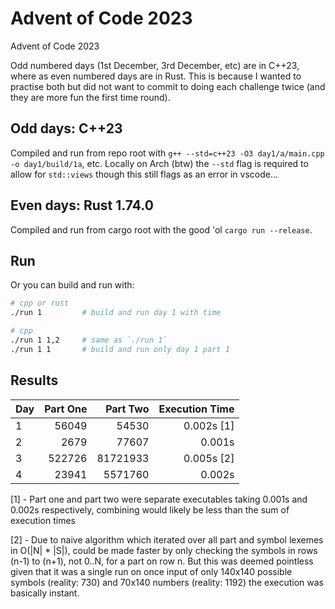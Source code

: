 # Advent of Code 2023

Advent of Code 2023

Odd numbered days (1st December, 3rd December, etc) are in C++23, where as even numbered days are in Rust. This is because I wanted to practise both but did not want to commit to doing each challenge twice (and they are more fun the first time round).


## Odd days: C++23

Compiled and run from repo root with `g++ --std=c++23 -O3 day1/a/main.cpp -o day1/build/1a`, etc. Locally on Arch (btw) the `--std` flag is required to allow for `std::views` though this still flags as an error in vscode...


## Even days: Rust 1.74.0

Compiled and run from cargo root with the good 'ol `cargo run --release`.


## Run

Or you can build and run with:
```sh
# cpp or rust
./run 1         # build and run day 1 with time

# cpp
./run 1 1,2     # same as `./run 1`
./run 1 1       # build and run only day 1 part 1
```


## Results

Day     | Part One      | Part Two      | Execution Time    |
:-------|--------------:|--------------:|-------------------:
1 | 56049 | 54530 | 0.002s [1]
2 | 2679 | 77607 | 0.001s
3 | 522726 | 81721933 | 0.005s [2]
4 | 23941 | 5571760 | 0.002s

[1] - Part one and part two were separate executables taking 0.001s and 0.002s respectively, combining would likely be less than the sum of execution times

[2] - Due to naive algorithm which iterated over all part and symbol lexemes in O(|N| * |S|), could be made faster by only checking the symbols in rows (n-1) to (n+1), not 0..N, for a part on row n. But this was deemed pointless given that it was a single run on once input of only 140x140 possible symbols (reality: 730) and 70x140 numbers (reality: 1192) the execution was basically instant.
